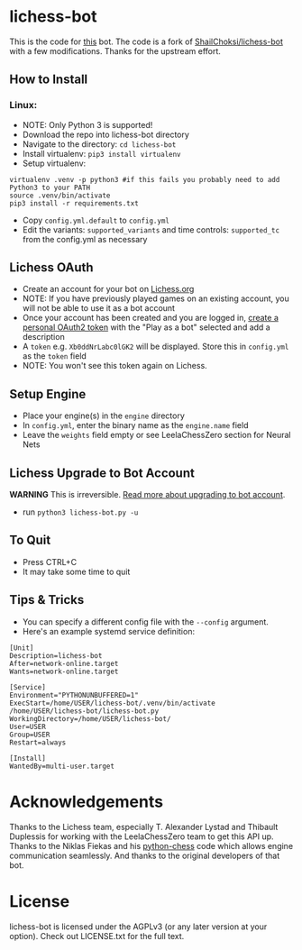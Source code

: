 # lichess-bot
This is the code for  [this](https://lichess.org/@/FS-Schach-Super) bot. The code is a fork of [ShailChoksi/lichess-bot](https://github.com/ShailChoksi/lichess-bot) with a few modifications. Thanks for the upstream effort.

## How to Install

### Linux:
- NOTE: Only Python 3 is supported!
- Download the repo into lichess-bot directory
- Navigate to the directory: `cd lichess-bot`
- Install virtualenv: `pip3 install virtualenv`
- Setup virtualenv:
```
virtualenv .venv -p python3 #if this fails you probably need to add Python3 to your PATH
source .venv/bin/activate
pip3 install -r requirements.txt
```
- Copy `config.yml.default` to `config.yml`
- Edit the variants: `supported_variants` and time controls: `supported_tc` from the config.yml as necessary


## Lichess OAuth
- Create an account for your bot on [Lichess.org](https://lichess.org/signup)
- NOTE: If you have previously played games on an existing account, you will not be able to use it as a bot account
- Once your account has been created and you are logged in, [create a personal OAuth2 token](https://lichess.org/account/oauth/token/create) with the "Play as a bot" selected and add a description
- A `token` e.g. `Xb0ddNrLabc0lGK2` will be displayed. Store this in `config.yml` as the `token` field
- NOTE: You won't see this token again on Lichess.


## Setup Engine
- Place your engine(s) in the `engine` directory
- In `config.yml`, enter the binary name as the `engine.name` field
- Leave the `weights` field empty or see LeelaChessZero section for Neural Nets


## Lichess Upgrade to Bot Account
**WARNING** This is irreversible. [Read more about upgrading to bot account](https://lichess.org/api#operation/botAccountUpgrade).
- run `python3 lichess-bot.py -u`

## To Quit
- Press CTRL+C
- It may take some time to quit


## Tips & Tricks
- You can specify a different config file with the `--config` argument.
- Here's an example systemd service definition:
```
[Unit]
Description=lichess-bot
After=network-online.target
Wants=network-online.target

[Service]
Environment="PYTHONUNBUFFERED=1"
ExecStart=/home/USER/lichess-bot/.venv/bin/activate /home/USER/lichess-bot/lichess-bot.py
WorkingDirectory=/home/USER/lichess-bot/
User=USER
Group=USER
Restart=always

[Install]
WantedBy=multi-user.target
```

# Acknowledgements
Thanks to the Lichess team, especially T. Alexander Lystad and Thibault Duplessis for working with the LeelaChessZero
team to get this API up. Thanks to the Niklas Fiekas and his [python-chess](https://github.com/niklasf/python-chess) code which allows engine communication seamlessly. And thanks to the original developers of that bot.

# License
lichess-bot is licensed under the AGPLv3 (or any later version at your option). Check out LICENSE.txt for the full text.
